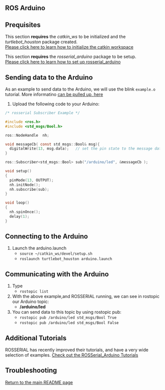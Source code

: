## ROS Arduino

## Prequisites
This section **requires** the *catkin_ws* to be initialized and the *turtlebot_houston* package created.  
[Please click here to learn how to initialize the catkin workspace](08-Catkin_Workspace.md)


This section **requires** the *rosserial_arduino* package to be setup.  
[Please click here to learn how to set up rosserial_arduino](11-ROS_Arduino.md)

## Sending data to the Arduino
As an example to send data to the Arduino, we will use the blink `example.o` tutorial. More informatino [can be pulled up, here](http://wiki.ros.org/rosserial_arduino/Tutorials/)

1. Upload the following code to your Arduino:

```c
/* rosserial Subscriber Example */

#include <ros.h>
#include <std_msgs/Bool.h>

ros::NodeHandle  nh;

void messageCb( const std_msgs::Bool& msg){
  digitalWrite(13, msg.data);   // set the pin state to the message data
}

ros::Subscriber<std_msgs::Bool> sub("/arduino/led", &messageCb );

void setup()
{ 
  pinMode(13, OUTPUT);
  nh.initNode();
  nh.subscribe(sub);
}

void loop()
{  
  nh.spinOnce();
  delay(1);
}
```

## Connecting to the Arduino

1. Launch the arduino.launch
    * `source ~/catkin_ws/devel/setup.sh`
    * `roslaunch turtlebot_houston arduino.launch`

## Communicating with the Arduino
1. Type
    * `rostopic list`
2. With the above example,and ROSSERIAL running, we can see in rostopic our Arduino topic:
    * __/arduino/led__
3. You can send data to this topic by using rostopic pub:
    * `rostopic pub /arduino/led std_msgs/Bool True`
    * `rostopic pub /arduino/led std_msgs/Bool False`

## Additional Tutorials
ROSSERIAL has recently improved their tutorials, and have a very wide selection of examples.
[Check out the ROSSerial_Arduino Tutorials](http://wiki.ros.org/rosserial_arduino/Tutorials)

## Troubleshooting
 

[Return to the main README page](/README.md)
